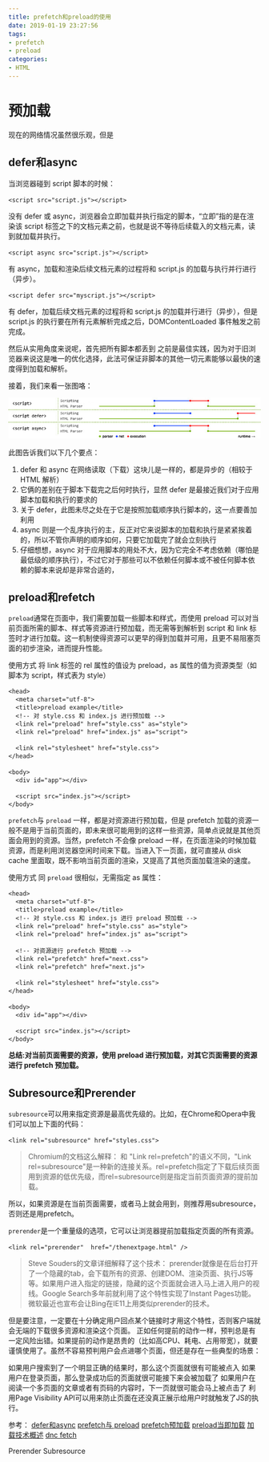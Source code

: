 ```yaml
---
title: prefetch和preload的使用
date: 2019-01-19 23:27:56
tags:
- prefetch
- preload
categories: 
- HTML
---
```

# 预加载
现在的网络情况虽然很乐观，但是

## defer和async
当浏览器碰到 script 脚本的时候：

`<script src="script.js"></script>`

没有 defer 或 async，浏览器会立即加载并执行指定的脚本，“立即”指的是在渲染该 script 标签之下的文档元素之前，也就是说不等待后续载入的文档元素，读到就加载并执行。

`<script async src="script.js"></script>`

有 async，加载和渲染后续文档元素的过程将和 script.js 的加载与执行并行进行（异步）。

`<script defer src="myscript.js"></script>`

有 defer，加载后续文档元素的过程将和 script.js 的加载并行进行（异步），但是 script.js 的执行要在所有元素解析完成之后，DOMContentLoaded 事件触发之前完成。

然后从实用角度来说呢，首先把所有脚本都丢到 </body> 之前是最佳实践，因为对于旧浏览器来说这是唯一的优化选择，此法可保证非脚本的其他一切元素能够以最快的速度得到加载和解析。

<!-- more -->

接着，我们来看一张图咯：

![clipboard.png](./../../imgs/prefetch.png)

此图告诉我们以下几个要点：

1. defer 和 async 在网络读取（下载）这块儿是一样的，都是异步的（相较于 HTML 解析）
2. 它俩的差别在于脚本下载完之后何时执行，显然 defer 是最接近我们对于应用脚本加载和执行的要求的
3. 关于 defer，此图未尽之处在于它是按照加载顺序执行脚本的，这一点要善加利用
4. async 则是一个乱序执行的主，反正对它来说脚本的加载和执行是紧紧挨着的，所以不管你声明的顺序如何，只要它加载完了就会立刻执行
5. 仔细想想，async 对于应用脚本的用处不大，因为它完全不考虑依赖（哪怕是最低级的顺序执行），不过它对于那些可以不依赖任何脚本或不被任何脚本依赖的脚本来说却是非常合适的，

## preload和refetch
`preload`通常在页面中，我们需要加载一些脚本和样式，而使用 preload 可以对当前页面所需的脚本、样式等资源进行预加载，而无需等到解析到 script 和 link 标签时才进行加载。这一机制使得资源可以更早的得到加载并可用，且更不易阻塞页面的初步渲染，进而提升性能。

使用方式
将 link 标签的 rel 属性的值设为 preload，as 属性的值为资源类型（如脚本为 script，样式表为 style）
````
<head>
  <meta charset="utf-8">
  <title>preload example</title>
  <!-- 对 style.css 和 index.js 进行预加载 -->
  <link rel="preload" href="style.css" as="style">
  <link rel="preload" href="index.js" as="script">

  <link rel="stylesheet" href="style.css">
</head>

<body>
  <div id="app"></div>

  <script src="index.js"></script>
</body>
````
`prefetch`与 `preload` 一样，都是对资源进行预加载，但是 prefetch 加载的资源一般不是用于当前页面的，即未来很可能用到的这样一些资源，简单点说就是其他页面会用到的资源。当然，prefetch 不会像 preload 一样，在页面渲染的时候加载资源，而是利用浏览器空闲时间来下载。当进入下一页面，就可直接从 disk cache 里面取，既不影响当前页面的渲染，又提高了其他页面加载渲染的速度。

使用方式
同 `preload` 很相似，无需指定 as 属性：
````
<head>
  <meta charset="utf-8">
  <title>preload example</title>
  <!-- 对 style.css 和 index.js 进行 preload 预加载 -->
  <link rel="preload" href="style.css" as="style">
  <link rel="preload" href="index.js" as="script">

  <!-- 对资源进行 prefetch 预加载 -->
  <link rel="prefetch" href="next.css">
  <link rel="prefetch" href="next.js">

  <link rel="stylesheet" href="style.css">
</head>

<body>
  <div id="app"></div>

  <script src="index.js"></script>
</body>
````

**总结:对当前页面需要的资源，使用 preload 进行预加载，对其它页面需要的资源进行 prefetch 预加载。**

## Subresource和Prerender
`subresource`可以用来指定资源是最高优先级的。比如，在Chrome和Opera中我们可以加上下面的代码：

`<link rel="subresource" href="styles.css">`
>Chromium的文档这么解释：
和 "Link rel=prefetch"的语义不同，"Link rel=subresource"是一种新的连接关系。rel=prefetch指定了下载后续页面用到资源的低优先级，而rel=subresource则是指定当前页面资源的提前加载。

所以，如果资源是在当前页面需要，或者马上就会用到，则推荐用subresource，否则还是用prefetch。

`prerender`是一个重量级的选项，它可以让浏览器提前加载指定页面的所有资源。

`<link rel="prerender"  href="/thenextpage.html" />`
>Steve Souders的文章详细解释了这个技术：
prerender就像是在后台打开了一个隐藏的tab，会下载所有的资源、创建DOM、渲染页面、执行JS等等。如果用户进入指定的链接，隐藏的这个页面就会进入马上进入用户的视线。Google Search多年前就利用了这个特性实现了Instant Pages功能。微软最近也宣布会让Bing在IE11上用类似prerender的技术。

但是要注意，一定要在十分确定用户回点某个链接时才用这个特性，否则客户端就会无端的下载很多资源和渲染这个页面。
正如任何提前的动作一样，预判总是有一定风险出错。如果提前的动作是昂贵的（比如高CPU、耗电、占用带宽），就要谨慎使用了。虽然不容易预判用户会点进哪个页面，但还是存在一些典型的场景：

如果用户搜索到了一个明显正确的结果时，那么这个页面就很有可能被点入
如果用户在登录页面，那么登录成功后的页面就很可能接下来会被加载了
如果用户在阅读一个多页面的文章或者有页码的内容时，下一页就很可能会马上被点击了
利用Page Visibility API可以用来防止页面在还没真正展示给用户时就触发了JS的执行。

参考：
[defer和async](https://segmentfault.com/q/1010000000640869)
[prefetch与 preload](https://segmentfault.com/a/1190000016949393)
[prefetch预加载](https://developer.mozilla.org/zh-CN/docs/Web/HTTP/Link_prefetching_FAQ)
[preload当即加载](https://developer.mozilla.org/zh-CN/docs/Web/HTML/Preloading_content)
[加载技术概述](http://www.alloyteam.com/2015/10/prefetching-preloading-prebrowsing/)
[dnc fetch](https://developer.mozilla.org/zh-CN/docs/Controlling_DNS_prefetching)

Prerender Subresource

